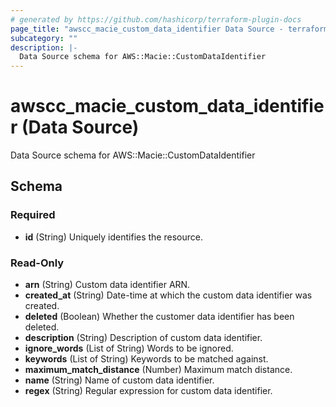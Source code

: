 ```yaml
---
# generated by https://github.com/hashicorp/terraform-plugin-docs
page_title: "awscc_macie_custom_data_identifier Data Source - terraform-provider-awscc"
subcategory: ""
description: |-
  Data Source schema for AWS::Macie::CustomDataIdentifier
---
```


# awscc_macie_custom_data_identifier (Data Source)

Data Source schema for AWS::Macie::CustomDataIdentifier



<!-- schema generated by tfplugindocs -->
## Schema

### Required

- **id** (String) Uniquely identifies the resource.

### Read-Only

- **arn** (String) Custom data identifier ARN.
- **created_at** (String) Date-time at which the custom data identifier was created.
- **deleted** (Boolean) Whether the customer data identifier has been deleted.
- **description** (String) Description of custom data identifier.
- **ignore_words** (List of String) Words to be ignored.
- **keywords** (List of String) Keywords to be matched against.
- **maximum_match_distance** (Number) Maximum match distance.
- **name** (String) Name of custom data identifier.
- **regex** (String) Regular expression for custom data identifier.


